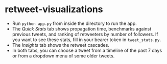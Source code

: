 # retweet-visualizations
* Run `python app.py` from inside the directory to run the app.
* The *Quick Stats* tab shows propagation time, benchmarks against previous tweets, and ranking of retweeters by number of followers. If you want to see these stats, fill in your bearer token in `tweet_stats.py`.
* The *Insights* tab shows the retweet cascades.
* In both tabs, you can choose a tweet from a timeline of the past 7 days or from a dropdown menu of some older tweets.
